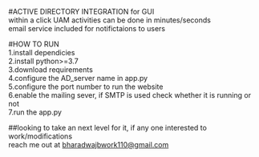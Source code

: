 #ACTIVE DIRECTORY INTEGRATION for GUI  
within a click UAM activities can be done in minutes/seconds  
email service included for notifictaions to users  

  #HOW TO RUN  
  1.install dependicies  
  2.install python>=3.7  
  3.download requirements  
  4.configure the AD_server name in app.py  
  5.configure the port number to run the website  
  6.enable the mailing sever, if SMTP is used check whether it is running or not  
  7.run the app.py  

  ##looking to take an next level for it, if any one interested to work/modifications   
  reach me out at bharadwajbwork110@gmail.com
